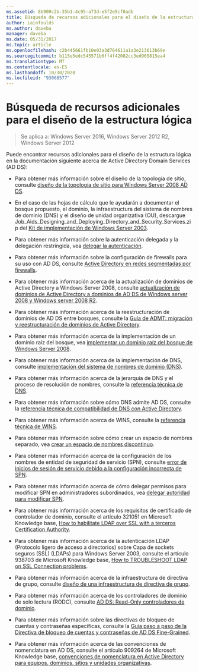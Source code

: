 ```yaml
---
ms.assetid: 8b900c2b-35b1-4c95-a73d-e5f2e9cf0adb
title: Búsqueda de recursos adicionales para el diseño de la estructura lógica
author: iainfoulds
ms.author: daveba
manager: daveba
ms.date: 05/31/2017
ms.topic: article
ms.openlocfilehash: c2b445661fb10e03a3d764611a1a3e213613b69e
ms.sourcegitcommit: b115e5edc545571b6ff4f42082cc3ed965815ea4
ms.translationtype: MT
ms.contentlocale: es-ES
ms.lasthandoff: 10/30/2020
ms.locfileid: "93068577"
---
```

# <a name="finding-additional-resources-for-logical-structure-design"></a>Búsqueda de recursos adicionales para el diseño de la estructura lógica

> Se aplica a: Windows Server 2016, Windows Server 2012 R2, Windows Server 2012

Puede encontrar recursos adicionales para el diseño de la estructura lógica en la documentación siguiente acerca de Active Directory Domain Services (AD DS):

- Para obtener más información sobre el diseño de la topología de sitio, consulte [diseño de la topología de sitio para Windows Server 2008 AD DS](Designing-the-Site-Topology.md).

- En el caso de las hojas de cálculo que le ayudarán a documentar el bosque propuesto, el dominio, la infraestructura del sistema de nombres de dominio (DNS) y el diseño de unidad organizativa (OU), descargue Job_Aids_Designing_and_Deploying_Directory_and_Security_Services.zip del [Kit de implementación de Windows Server 2003](https://microsoft.com/download/details.aspx?id=9608).

- Para obtener más información sobre la autenticación delegada y la delegación restringida, vea [delegar la autenticación](/previous-versions/windows/it-pro/windows-server-2003/cc739740(v=ws.10)).

- Para obtener más información sobre la configuración de firewalls para su uso con AD DS, consulte [Active Directory en redes segmentadas por firewalls](https://microsoft.com/download/details.aspx?familyid=c2ef3846-43f0-4caf-9767-a9166368434e).

- Para obtener más información acerca de la actualización de dominios de Active Directory a Windows Server 2008, consulte [actualización de dominios de Active Directory a dominios de AD DS de Windows server 2008 y Windows server 2008 R2](/previous-versions/windows/it-pro/windows-server-2008-r2-and-2008/cc731188(v=ws.10)).

- Para obtener más información acerca de la reestructuración de dominios de AD DS entre bosques, consulte la [Guía de ADMT: migración y reestructuración de dominios de Active Directory](/previous-versions/windows/it-pro/windows-server-2008-r2-and-2008/cc974332(v=ws.10)).

- Para obtener más información acerca de la implementación de un dominio raíz del bosque, vea [implementar un dominio raíz del bosque de Windows Server 2008](/previous-versions/windows/it-pro/windows-server-2008-r2-and-2008/cc731174(v=ws.10)).

- Para obtener más información acerca de la implementación de DNS, consulte [implementación del sistema de nombres de dominio (DNS)](/previous-versions/windows/it-pro/windows-server-2003/cc780661(v=ws.10)).

- Para obtener más información acerca de la jerarquía de DNS y el proceso de resolución de nombres, consulte la [referencia técnica de DNS](/previous-versions/windows/it-pro/windows-server-2003/cc779926(v=ws.10)).

- Para obtener más información sobre cómo DNS admite AD DS, consulte la [referencia técnica de compatibilidad de DNS con Active Directory](/previous-versions/windows/it-pro/windows-server-2003/cc781627(v=ws.10)).

- Para obtener más información acerca de WINS, consulte la [referencia técnica de WINS](/previous-versions/windows/it-pro/windows-server-2003/cc736411(v=ws.10)).

- Para obtener más información sobre cómo crear un espacio de nombres separado, vea [crear un espacio de nombres discontinuo](/previous-versions/windows/it-pro/windows-server-2003/cc755926(v=ws.10)).

- Para obtener más información acerca de la configuración de los nombres de entidad de seguridad de servicio (SPN), consulte [error de inicios de sesión de servicio debido a la configuración incorrecta de SPN](/previous-versions/windows/it-pro/windows-server-2003/cc772897(v=ws.10)).

- Para obtener más información acerca de cómo delegar permisos para modificar SPN en administradores subordinados, vea [delegar autoridad para modificar SPN](/previous-versions/windows/it-pro/windows-server-2008-R2-and-2008/cc770439(v=ws.10)).

- Para obtener más información acerca de los requisitos de certificado de controlador de dominio, consulte el artículo 321051 en Microsoft Knowledge base, [How to habilitate LDAP over SSL with a terceros Certification Authority](https://support.microsoft.com/help/321051/).

- Para obtener más información acerca de la autenticación LDAP (Protocolo ligero de acceso a directorios) sobre Capa de sockets seguros (SSL) (LDAPs) para Windows Server 2003, consulte el artículo 938703 de Microsoft Knowledge base, [How to TROUBLESHOOT LDAP on SSL Connection problems](https://support.microsoft.com/help/938703/).

- Para obtener más información acerca de la infraestructura de directiva de grupo, consulte [diseño de una infraestructura de directiva de grupo](/previous-versions/windows/it-pro/windows-server-2003/cc786524(v=ws.10)).

- Para obtener más información acerca de los controladores de dominio de solo lectura (RODC), consulte [AD DS: Read-Only controladores de dominio](/previous-versions/windows/it-pro/windows-server-2008-r2-and-2008/cc732801(v=ws.10)).

- Para obtener más información sobre las directivas de bloqueo de cuentas y contraseñas específicas, consulte la [Guía paso a paso de la Directiva de bloqueo de cuentas y contraseñas de AD DS Fine-Grained](/previous-versions/windows/it-pro/windows-server-2008-r2-and-2008/cc770842(v=ws.10)).

- Para obtener más información acerca de las convenciones de nomenclatura en AD DS, consulte el artículo 909264 de Microsoft Knowledge base, [convenciones de nomenclatura en Active Directory para equipos, dominios, sitios y unidades organizativas](https://support.microsoft.com/help/909264/).
